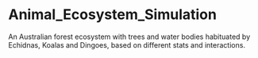 # Animal_Ecosystem_Simulation
An Australian forest ecosystem with trees and water bodies habituated by Echidnas, Koalas and Dingoes, based on different stats and interactions.
